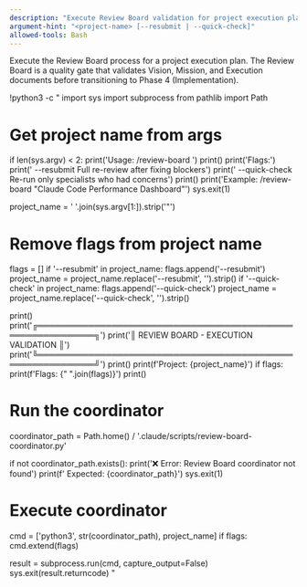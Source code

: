 ```yaml
---
description: "Execute Review Board validation for project execution plan"
argument-hint: "<project-name> [--resubmit | --quick-check]"
allowed-tools: Bash
---
```


Execute the Review Board process for a project execution plan. The Review Board is a quality gate that validates Vision, Mission, and Execution documents before transitioning to Phase 4 (Implementation).

!python3 -c "
import sys
import subprocess
from pathlib import Path

# Get project name from args
if len(sys.argv) < 2:
    print('Usage: /review-board <project-name>')
    print()
    print('Flags:')
    print('  --resubmit      Full re-review after fixing blockers')
    print('  --quick-check   Re-run only specialists who had concerns')
    print()
    print('Example: /review-board \"Claude Code Performance Dashboard\"')
    sys.exit(1)

project_name = ' '.join(sys.argv[1:]).strip('\"')

# Remove flags from project name
flags = []
if '--resubmit' in project_name:
    flags.append('--resubmit')
    project_name = project_name.replace('--resubmit', '').strip()
if '--quick-check' in project_name:
    flags.append('--quick-check')
    project_name = project_name.replace('--quick-check', '').strip()

print()
print('╔════════════════════════════════════════════════════════════╗')
print('║           REVIEW BOARD - EXECUTION VALIDATION              ║')
print('╚════════════════════════════════════════════════════════════╝')
print()
print(f'Project: {project_name}')
if flags:
    print(f'Flags: {\" \".join(flags)}')
print()

# Run the coordinator
coordinator_path = Path.home() / '.claude/scripts/review-board-coordinator.py'

if not coordinator_path.exists():
    print('❌ Error: Review Board coordinator not found')
    print(f'   Expected: {coordinator_path}')
    sys.exit(1)

# Execute coordinator
cmd = ['python3', str(coordinator_path), project_name]
if flags:
    cmd.extend(flags)

result = subprocess.run(cmd, capture_output=False)
sys.exit(result.returncode)
"
